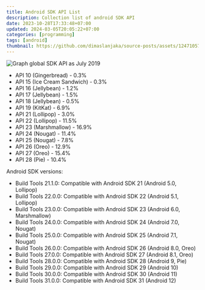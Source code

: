 ```yaml
---
title: Android SDK API List
description: Collection list of android SDK API
date: 2023-10-28T17:33:48+07:00
updated: 2024-03-05T20:05:22+07:00
categories: [programming]
tags: [android]
thumbnail: https://github.com/dimaslanjaka/source-posts/assets/12471057/7254c426-aea8-41bc-aad5-c06eee780162
---
```


![Graph global SDK API as July 2019](https://github.com/dimaslanjaka/source-posts/assets/12471057/7254c426-aea8-41bc-aad5-c06eee780162)

-   API 10 (Gingerbread) - 0.3%
-   API 15 (Ice Cream Sandwich) - 0.3%
-   API 16 (Jellybean) - 1.2%
-   API 17 (Jellybean) - 1.5%
-   API 18 (Jellybean) - 0.5%
-   API 19 (KitKat) - 6.9%
-   API 21 (Lollipop) - 3.0%
-   API 22 (Lollipop) - 11.5%
-   API 23 (Marshmallow) - 16.9%
-   API 24 (Nougat) - 11.4%
-   API 25 (Nougat) - 7.8%
-   API 26 (Oreo) - 12.9%
-   API 27 (Oreo) - 15.4%
-   API 28 (Pie) - 10.4%

Android SDK versions:

-   Build Tools 21.1.0: Compatible with Android SDK 21 (Android 5.0, Lollipop)
-   Build Tools 22.0.0: Compatible with Android SDK 22 (Android 5.1, Lollipop)
-   Build Tools 23.0.0: Compatible with Android SDK 23 (Android 6.0, Marshmallow)
-   Build Tools 24.0.0: Compatible with Android SDK 24 (Android 7.0, Nougat)
-   Build Tools 25.0.0: Compatible with Android SDK 25 (Android 7.1, Nougat)
-   Build Tools 26.0.0: Compatible with Android SDK 26 (Android 8.0, Oreo)
-   Build Tools 27.0.0: Compatible with Android SDK 27 (Android 8.1, Oreo)
-   Build Tools 28.0.0: Compatible with Android SDK 28 (Android 9, Pie)
-   Build Tools 29.0.0: Compatible with Android SDK 29 (Android 10)
-   Build Tools 30.0.0: Compatible with Android SDK 30 (Android 11)
-   Build Tools 31.0.0: Compatible with Android SDK 31 (Android 12)
